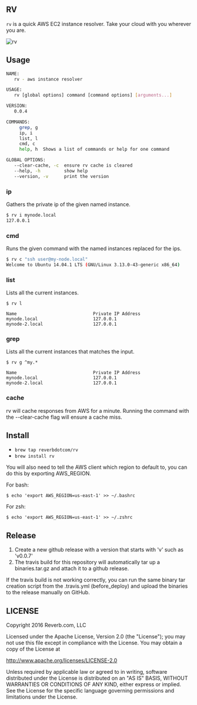 RV
---

`rv` is a quick AWS EC2 instance resolver. Take your cloud with you wherever you are.

![rv](http://i.imgur.com/XHNglPk.jpg?1)

## Usage
```BASH
NAME:
   rv - aws instance resolver

USAGE:
   rv [global options] command [command options] [arguments...]

VERSION:
   0.0.4

COMMANDS:
     grep, g
     ip, i
     list, l
     cmd, c
     help, h  Shows a list of commands or help for one command

GLOBAL OPTIONS:
   --clear-cache, -c  ensure rv cache is cleared
   --help, -h         show help
   --version, -v      print the version
```

### ip
Gathers the private ip of the given named instance.
```Bash
$ rv i mynode.local
127.0.0.1
```

### cmd
Runs the given command with the named instances replaced for the ips.
```Bash
$ rv c "ssh user@my-node.local"
Welcome to Ubuntu 14.04.1 LTS (GNU/Linux 3.13.0-43-generic x86_64)
```

### list
Lists all the current instances.
```
$ rv l

Name                             Private IP Address
mynode.local                     127.0.0.1
mynode-2.local                   127.0.0.1
```

### grep
Lists all the current instances that matches the input.
```
$ rv g ^my.*

Name                             Private IP Address
mynode.local                     127.0.0.1
mynode-2.local                   127.0.0.1
```

### cache

rv will cache responses from AWS for a minute. Running the command with the --clear-cache flag will ensure a cache miss.

## Install

* `brew tap reverbdotcom/rv`
* `brew install rv`

You will also need to tell the AWS client which region to default to, you can do this by exporting AWS_REGION.

For bash:
```
$ echo 'export AWS_REGION=us-east-1' >> ~/.bashrc
```

For zsh:
```
$ echo 'export AWS_REGION=us-east-1' >> ~/.zshrc
```

## Release

1. Create a new github release with a version that starts with 'v' such as 'v0.0.7'
2. The travis build for this repository will automatically tar up a binaries.tar.gz and attach it to a github release.

If the travis build is not working correctly, you can run the same binary tar creation script from the .travis.yml (before_deploy) and upload the binaries to the release manually on GitHub.

## LICENSE

Copyright 2016 Reverb.com, LLC

Licensed under the Apache License, Version 2.0 (the "License");
you may not use this file except in compliance with the License.
You may obtain a copy of the License at

http://www.apache.org/licenses/LICENSE-2.0

Unless required by applicable law or agreed to in writing, software
distributed under the License is distributed on an "AS IS" BASIS,
WITHOUT WARRANTIES OR CONDITIONS OF ANY KIND, either express or implied.
See the License for the specific language governing permissions and
limitations under the License.
